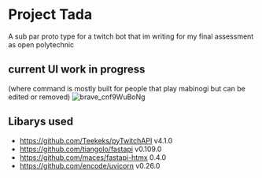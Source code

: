 # Project Tada

A sub par proto type for a twitch bot that im writing for my final assessment as open polytechnic

## current UI work in progress
(where command is mostly built for people that play mabinogi but can be edited or removed)
![brave_cnf9WuBoNg](https://github.com/riskdoe/Project-Tada/assets/91177665/755f027d-4407-4a4d-ba62-b5c8f4b77184)



## Libarys used
- https://github.com/Teekeks/pyTwitchAPI v4.1.0
- https://github.com/tiangolo/fastapi v0.109.0
- https://github.com/maces/fastapi-htmx 0.4.0
- https://github.com/encode/uvicorn v0.26.0
